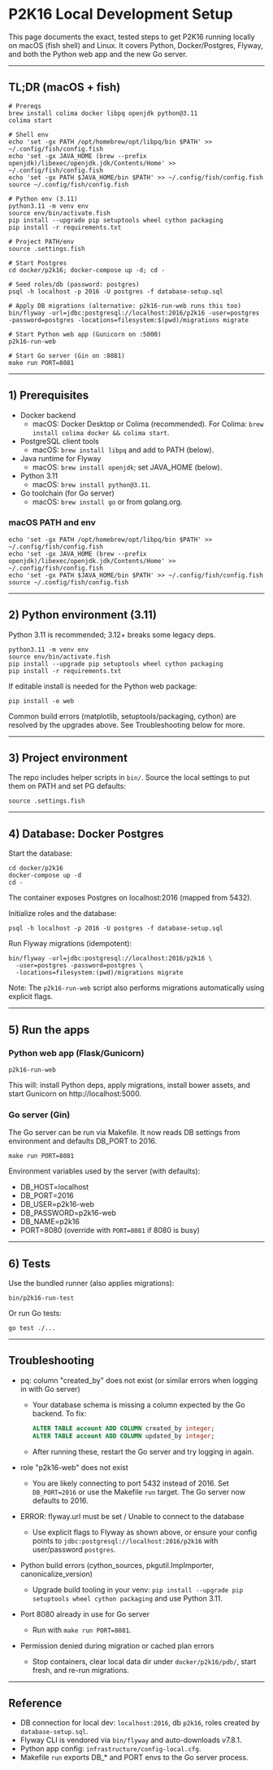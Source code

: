 # P2K16 Local Development Setup

This page documents the exact, tested steps to get P2K16 running locally on macOS (fish shell) and Linux. It covers Python, Docker/Postgres, Flyway, and both the Python web app and the new Go server.

---

## TL;DR (macOS + fish)

```fish
# Prereqs
brew install colima docker libpq openjdk python@3.11
colima start

# Shell env
echo 'set -gx PATH /opt/homebrew/opt/libpq/bin $PATH' >> ~/.config/fish/config.fish
echo 'set -gx JAVA_HOME (brew --prefix openjdk)/libexec/openjdk.jdk/Contents/Home' >> ~/.config/fish/config.fish
echo 'set -gx PATH $JAVA_HOME/bin $PATH' >> ~/.config/fish/config.fish
source ~/.config/fish/config.fish

# Python env (3.11)
python3.11 -m venv env
source env/bin/activate.fish
pip install --upgrade pip setuptools wheel cython packaging
pip install -r requirements.txt

# Project PATH/env
source .settings.fish

# Start Postgres
cd docker/p2k16; docker-compose up -d; cd -

# Seed roles/db (password: postgres)
psql -h localhost -p 2016 -U postgres -f database-setup.sql

# Apply DB migrations (alternative: p2k16-run-web runs this too)
bin/flyway -url=jdbc:postgresql://localhost:2016/p2k16 -user=postgres -password=postgres -locations=filesystem:$(pwd)/migrations migrate

# Start Python web app (Gunicorn on :5000)
p2k16-run-web

# Start Go server (Gin on :8081)
make run PORT=8081
```

---

## 1) Prerequisites

- Docker backend
  - macOS: Docker Desktop or Colima (recommended). For Colima: `brew install colima docker && colima start`.
- PostgreSQL client tools
  - macOS: `brew install libpq` and add to PATH (below).
- Java runtime for Flyway
  - macOS: `brew install openjdk`; set JAVA_HOME (below).
- Python 3.11
  - macOS: `brew install python@3.11`.
- Go toolchain (for Go server)
  - macOS: `brew install go` or from golang.org.

### macOS PATH and env

```fish
echo 'set -gx PATH /opt/homebrew/opt/libpq/bin $PATH' >> ~/.config/fish/config.fish
echo 'set -gx JAVA_HOME (brew --prefix openjdk)/libexec/openjdk.jdk/Contents/Home' >> ~/.config/fish/config.fish
echo 'set -gx PATH $JAVA_HOME/bin $PATH' >> ~/.config/fish/config.fish
source ~/.config/fish/config.fish
```

---

## 2) Python environment (3.11)

Python 3.11 is recommended; 3.12+ breaks some legacy deps.

```fish
python3.11 -m venv env
source env/bin/activate.fish
pip install --upgrade pip setuptools wheel cython packaging
pip install -r requirements.txt
```

If editable install is needed for the Python web package:

```fish
pip install -e web
```

Common build errors (matplotlib, setuptools/packaging, cython) are resolved by the upgrades above. See Troubleshooting below for more.

---

## 3) Project environment

The repo includes helper scripts in `bin/`. Source the local settings to put them on PATH and set PG defaults:

```fish
source .settings.fish
```

---

## 4) Database: Docker Postgres

Start the database:

```fish
cd docker/p2k16
docker-compose up -d
cd -
```

The container exposes Postgres on localhost:2016 (mapped from 5432).

Initialize roles and the database:

```fish
psql -h localhost -p 2016 -U postgres -f database-setup.sql
```

Run Flyway migrations (idempotent):

```fish
bin/flyway -url=jdbc:postgresql://localhost:2016/p2k16 \
  -user=postgres -password=postgres \
  -locations=filesystem:(pwd)/migrations migrate
```

Note: The `p2k16-run-web` script also performs migrations automatically using explicit flags.

---

## 5) Run the apps

### Python web app (Flask/Gunicorn)

```fish
p2k16-run-web
```

This will: install Python deps, apply migrations, install bower assets, and start Gunicorn on http://localhost:5000.

### Go server (Gin)

The Go server can be run via Makefile. It now reads DB settings from environment and defaults DB_PORT to 2016.

```fish
make run PORT=8081
```

Environment variables used by the server (with defaults):

- DB_HOST=localhost
- DB_PORT=2016
- DB_USER=p2k16-web
- DB_PASSWORD=p2k16-web
- DB_NAME=p2k16
- PORT=8080 (override with `PORT=8081` if 8080 is busy)

---

## 6) Tests

Use the bundled runner (also applies migrations):

```fish
bin/p2k16-run-test
```

Or run Go tests:

```fish
go test ./...
```

---

## Troubleshooting

- pq: column "created_by" does not exist (or similar errors when logging in with Go server)
  - Your database schema is missing a column expected by the Go backend. To fix:
    ```sql
    ALTER TABLE account ADD COLUMN created_by integer;
    ALTER TABLE account ADD COLUMN updated_by integer;
    ```
  - After running these, restart the Go server and try logging in again.

- role "p2k16-web" does not exist
  - You are likely connecting to port 5432 instead of 2016. Set `DB_PORT=2016` or use the Makefile `run` target. The Go server now defaults to 2016.

- ERROR: flyway.url must be set / Unable to connect to the database
  - Use explicit flags to Flyway as shown above, or ensure your config points to `jdbc:postgresql://localhost:2016/p2k16` with user/password `postgres`.

- Python build errors (cython_sources, pkgutil.ImpImporter, canonicalize_version)
  - Upgrade build tooling in your venv: `pip install --upgrade pip setuptools wheel cython packaging` and use Python 3.11.

- Port 8080 already in use for Go server
  - Run with `make run PORT=8081`.

- Permission denied during migration or cached plan errors
  - Stop containers, clear local data dir under `docker/p2k16/pdb/`, start fresh, and re-run migrations.

---

## Reference

- DB connection for local dev: `localhost:2016`, db `p2k16`, roles created by `database-setup.sql`.
- Flyway CLI is vendored via `bin/flyway` and auto-downloads v7.8.1.
- Python app config: `infrastructure/config-local.cfg`.
- Makefile `run` exports DB_* and PORT envs to the Go server process.
